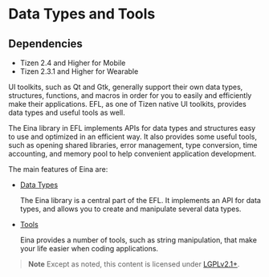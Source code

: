 # Data Types and Tools

## Dependencies

- Tizen 2.4 and Higher for Mobile
- Tizen 2.3.1 and Higher for Wearable

UI toolkits, such as Qt and Gtk, generally support their own data types, structures, functions, and macros in order for you to easily and efficiently make their applications. EFL, as one of Tizen native UI toolkits, provides data types and useful tools as well.

The Eina library in EFL implements APIs for data types and structures easy to use and optimized in an efficient way. It also provides some useful tools, such as opening shared libraries, error management, type conversion, time accounting, and memory pool to help convenient application development.

The main features of Eina are:

- [Data Types](data-types-n.md)

  The Eina library is a central part of the EFL. It implements an API for data types, and allows you to create and manipulate several data types.

- [Tools](tools-n.md)

  Eina provides a number of tools, such as string manipulation, that make your life easier when coding applications.

> **Note**
> Except as noted, this content is licensed under [LGPLv2.1+](http://opensource.org/licenses/LGPL-2.1).